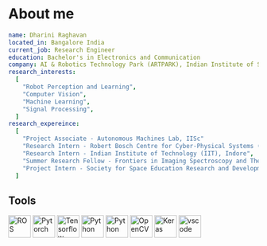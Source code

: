 <!--### Hi there 👋
<!--
**rdharini2001/rdharini2001** is a ✨ _special_ ✨ repository because its `README.md` (this file) appears on your GitHub profile.

Here are some ideas to get you started:

- 🔭 I’m currently working on ...
- 🌱 I’m currently learning ...
- 👯 I’m looking to collaborate on ...
- 🤔 I’m looking for help with ...
- 💬 Ask me about ...
- 📫 How to reach me: ...
- 😄 Pronouns: ...
- ⚡ Fun fact: ...
-->
<!--<p align="center">
  <img src="https://capsule-render.vercel.app/api?type=wave&color=timeGradient&height=200&section=header&text=Hey%20there!&animation=fadeIn" />
</p>
-->
# About me 
```yaml
name: Dharini Raghavan
located_in: Bangalore India
current_job: Research Engineer
education: Bachelor's in Electronics and Communication
company: AI & Robotics Technology Park (ARTPARK), Indian Institute of Science (IISc)
research_interests:
  [
    "Robot Perception and Learning",
    "Computer Vision",
    "Machine Learning",
    "Signal Processing",
  ]
research_expereince:
  [
    "Project Associate - Autonomous Machines Lab, IISc"
    "Research Intern - Robert Bosch Centre for Cyber-Physical Systems (RBCCPS), IISc",
    "Research Intern - Indian Institute of Technology (IIT), Indore",
    "Summer Research Fellow - Frontiers in Imaging Spectroscopy and Theranostics (FIST) Lab, IISc",
    "Project Intern - Society for Space Education Research and Development (SSERD)",
  ]
  ```
<h2>Tools</h2>
<p align="left">
<img src="https://cdn.jsdelivr.net/gh/devicons/devicon@latest/icons/ros/ros-original.svg" alt="ROS" width="45" height="45" />
<img src="https://cdn.jsdelivr.net/gh/devicons/devicon@latest/icons/pytorch/pytorch-plain-wordmark.svg" alt="Pytorch" width="45" height="45" />
<img src="https://cdn.jsdelivr.net/gh/devicons/devicon@latest/icons/tensorflow/tensorflow-original.svg" alt="Tensorflow" width="45" height="45" />
<img src="https://cdn.jsdelivr.net/gh/devicons/devicon@latest/icons/python/python-original.svg" alt="Python" width="45" height="45" />
<img src="https://cdn.jsdelivr.net/gh/devicons/devicon@latest/icons/cplusplus/cplusplus-original.svg" alt="Python" width="45" height="45" />
<img src="https://cdn.jsdelivr.net/gh/devicons/devicon@latest/icons/opencv/opencv-original-wordmark.svg" alt="OpenCV" width="45" height="45" />
<img src="https://cdn.jsdelivr.net/gh/devicons/devicon@latest/icons/keras/keras-original-wordmark.svg" alt="Keras" width="45" height="45" />
<img src="https://cdn.jsdelivr.net/gh/devicons/devicon/icons/vscode/vscode-original.svg" alt="vscode" width="45" height="45"/>
</p>
